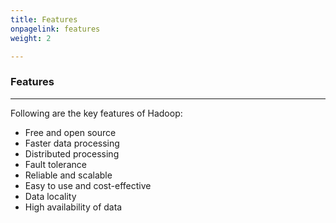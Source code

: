 ```yaml
---
title: Features
onpagelink: features
weight: 2

---
```


### **Features**
--------

Following are the key features of Hadoop:

- Free and open source
- Faster data processing
- Distributed processing
- Fault tolerance
- Reliable and scalable
- Easy to use and cost-effective
- Data locality
- High availability of data
 